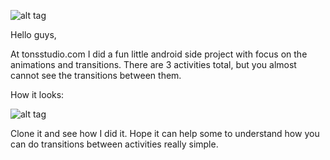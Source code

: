![alt tag](http://tonsstudio.com/githubimages/startupnamegenerator_banner.png)

Hello guys,

At tonsstudio.com I did a fun little android side project with focus on the animations and transitions. There are 3 activities total, but you almost cannot see the transitions between them.

How it looks:

![alt tag](http://tonsstudio.com/githubimages/startupnamegenerator.gif)

Clone it and see how I did it. Hope it can help some to understand how you can do transitions between activities really simple.
